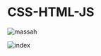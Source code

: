 # CSS-HTML-JS



![massah](https://user-images.githubusercontent.com/70067609/117397308-76605500-af19-11eb-9dbf-5c1927d1e70b.gif)


![index](https://user-images.githubusercontent.com/70067609/117397440-c6d7b280-af19-11eb-9ae9-5b9c201270d1.gif)
